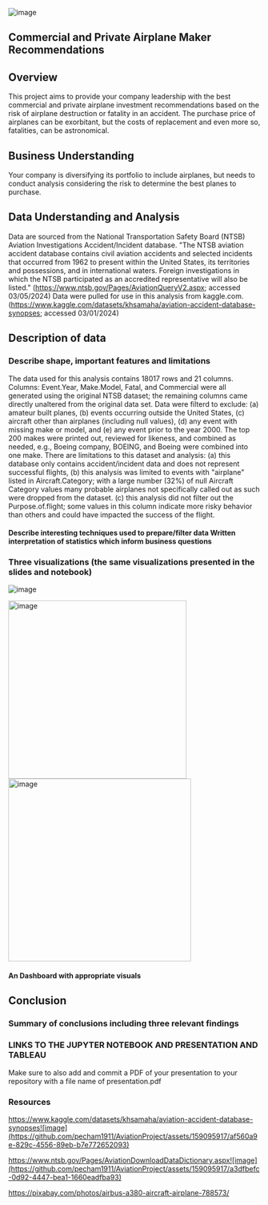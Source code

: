 ![image](https://github.com/pecham1911/AviationProject/assets/159095917/49aa359d-4891-4691-ac7c-dedca0e19dcd)




## Commercial and Private Airplane Maker Recommendations 

## Overview
This project aims to provide your company leadership with the best commercial and private airplane investment recommendations based on the risk of airplane destruction or fatality in an accident.
The purchase price of airplanes can be exorbitant, but the costs of replacement and even more so, fatalities, can be astronomical.  
## Business Understanding
Your company is diversifying its portfolio to include airplanes, but needs to conduct analysis considering the risk to determine the best planes to purchase. 
        
## Data Understanding and Analysis
Data are sourced from the National Transportation Safety Board (NTSB) Aviation Investigations Accident/Incident database. "The NTSB aviation accident database contains civil aviation accidents and selected incidents that occurred from 1962 to present within the United States, its territories and possessions, and in international waters. Foreign investigations in which the NTSB participated as an accredited representative will also be listed." (https://www.ntsb.gov/Pages/AviationQueryV2.aspx; accessed 03/05/2024) Data were pulled for use in this analysis
    from kaggle.com. (https://www.kaggle.com/datasets/khsamaha/aviation-accident-database-synopses; accessed 03/01/2024)
    
## Description of data
### Describe shape, important features and limitations
The data used for this analysis contains 18017 rows and 21 columns. Columns: Event.Year, Make.Model, Fatal, and Commercial were all generated using the original NTSB dataset; the remaining columns came directly unaltered from the original data set. 
        Data were filterd to exclude: (a) amateur built planes, (b) events occurring outside the United States, (c) aircraft other than airplanes (including null values), (d) any event with missing make or model, and (e) any event prior to the year 2000. The top 200 makes were printed out, reviewed for likeness, and combined as needed, e.g., Boeing company, BOEING, and Boeing were combined into one make. 
        There are limitations to this dataset and analysis: (a) this database only contains accident/incident data and does not represent successful flights, (b) this analysis was limited to events with "airplane" listed in Aircraft.Category; with a large number (32%) of null Aircraft Category values many probable airplanes not specifically called out as such were dropped from the dataset. (c) this analysis did not filter out the Purpose.of.flight; some values in this column indicate more risky behavior than others and could have impacted the success of the flight. 
           
#### Describe interesting techniques used to prepare/filter data Written interpretation of statistics which inform business questions
### Three visualizations (the same visualizations presented in the slides and notebook)

![image](https://github.com/pecham1911/AviationProject/assets/159095917/c1c4787e-45ce-4df6-acc4-00ecfac4e812)


<img width="356" alt="image" src="https://github.com/pecham1911/AviationProject/assets/159095917/e40034d5-91fb-4846-b2b6-b7aa51f4cc09">

<img width="365" alt="image" src="https://github.com/pecham1911/AviationProject/assets/159095917/f1fd084d-9907-4953-b030-55fb2081f21e">


#### An  Dashboard with appropriate visuals 
## Conclusion
### Summary of conclusions including three relevant findings

### LINKS TO THE JUPYTER NOTEBOOK AND PRESENTATION AND TABLEAU
Make sure to also add and commit a PDF of your presentation to your repository with a file name of presentation.pdf   
### Resources
https://www.kaggle.com/datasets/khsamaha/aviation-accident-database-synopses![image](https://github.com/pecham1911/AviationProject/assets/159095917/af560a9e-829c-4556-89eb-b7e772652093)

https://www.ntsb.gov/Pages/AviationDownloadDataDictionary.aspx![image](https://github.com/pecham1911/AviationProject/assets/159095917/a3dfbefc-0d92-4447-bea1-1660eadfba93)

https://pixabay.com/photos/airbus-a380-aircraft-airplane-788573/

